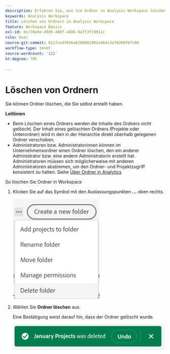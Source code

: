 ```yaml
---
description: Erfahren Sie, wie Sie Ordner in Analysis Workspace löschen
keywords: Analysis Workspace
title: Löschen von Ordnern in Analysis Workspace
feature: Workspace Basics
exl-id: dcc78e0e-49d6-40bf-a606-9a7f3f19911c
role: User
source-git-commit: 811fce4f056a6280081901e484c3af8209f87c06
workflow-type: tm+mt
source-wordcount: '122'
ht-degree: 70%

---
```



# Löschen von Ordnern

Sie können Ordner löschen, die Sie selbst erstellt haben.

**Leitlinien**

* Beim Löschen eines Ordners werden die Inhalte des Ordners nicht gelöscht. Der Inhalt eines gelöschten Ordners (Projekte oder Unterordner) wird in den in der Hierarchie direkt oberhalb gelegenen Ordner verschoben.
* Administratoren bzw. Administratorinnen können im Unternehmensordner einen Ordner löschen, den ein anderer Administrator bzw. eine andere Administratorin erstellt hat. Administratoren müssen sich möglicherweise mit anderen Administratoren abstimmen, um den Ordner- und Projektzugriff konsistent zu halten. Siehe [Über Ordner in Analytics](/help/analysis-workspace/build-workspace-project/workspace-folders/about-folders.md)

So löschen Sie Ordner in Workspace

1. Klicken Sie auf das Symbol mit den Auslassungspunkten **...** oben rechts.

   ![Dropdown-Optionen für das Auslassungssymbol.](/help/analysis-workspace/build-workspace-project/assets/select-delete-folder.png)

2. Wählen Sie **Ordner löschen** aus.

   Eine Bestätigung weist darauf hin, dass der Ordner gelöscht wurde.

   ![Die Benachrichtigung zum Löschen eines Ordners.](/help/analysis-workspace/build-workspace-project/assets/deleted-folder.png)

